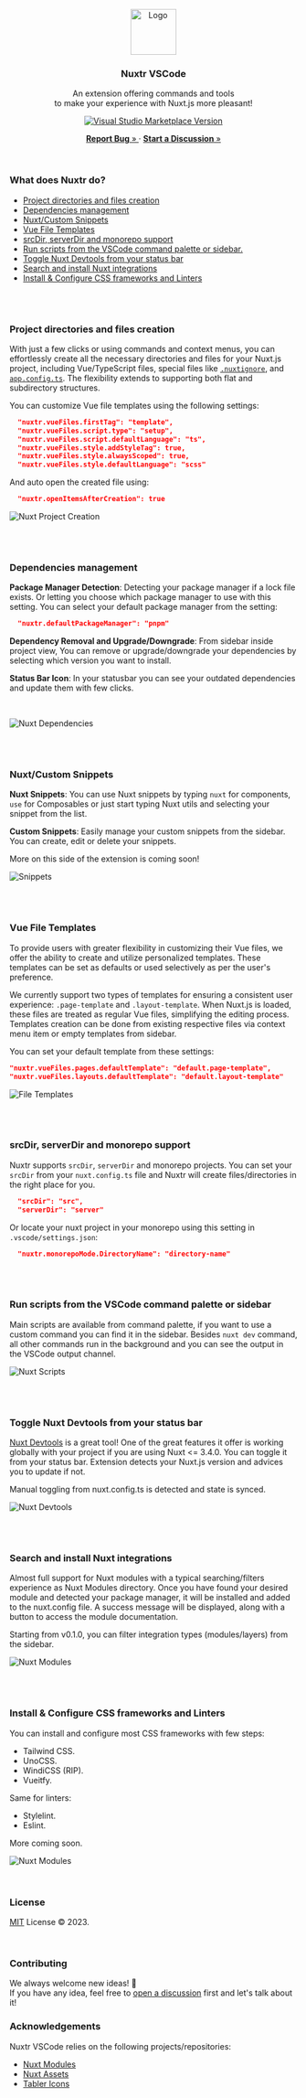 <br />

<div align="center">
  <img src=".github/media/logo.png" alt="Logo" width="80" height="80">

  <h3 align="center">Nuxtr VSCode</h3>

  <p align="center">
    An extension offering commands and tools <br /> to make your experience with Nuxt.js more pleasant!
  </p>

  <p align="center">
    <a href="https://marketplace.visualstudio.com/items?itemName=Nuxtr.nuxtr-vscode" target="_blank">
      <img src="https://img.shields.io/visual-studio-marketplace/v/Nuxtr.nuxtr-vscode.svg?color=eee&label=VS%20Code%20Marketplace&logo=visual-studio-code" alt="Visual Studio Marketplace Version" />
    </a>
  </p>

  <p align="center">
    <a target="_blank" href="https://github.com/nuxtrdev/nuxtr-vscode/issues/new?assignees=&labels=bug%2Ctriage&projects=&template=issue.yaml&title=%5BBug%5D%3A+">
      <strong>Report Bug</strong> »
    </a>
    ·
    <a target="_blank" href="https://github.com/nuxtrdev/nuxtr-vscode/discussions/new/choose">
      <strong>Start a Discussion</strong> »
    </a>
  </p>
</div>

<br>

### What does Nuxtr do?

- [Project directories and files creation](#project-directories-and-files-creation)
- [Dependencies management](#dependencies-management)
- [Nuxt/Custom Snippets](#nuxtcustom-snippets)
- [Vue File Templates](#vue-file-templates)
- [srcDir, serverDir and monorepo support](#srcdir-serverdir-and-monorepo-support)
- [Run scripts from the VSCode command palette or sidebar.](#run-scripts-from-the-vscode-command-palette-or-sidebar)
- [Toggle Nuxt Devtools from your status bar](#toggle-nuxt-devtools-from-your-status-bar)
- [Search and install Nuxt integrations](#search-and-install-nuxt-integrations)
- [Install & Configure CSS frameworks and Linters](#install--configure-css-frameworks-and-linters)

<br>
<br>

### Project directories and files creation

With just a few clicks or using commands and context menus, you can effortlessly create all the necessary directories and files for your Nuxt.js project, including Vue/TypeScript files, special files like [`.nuxtignore`](https://nuxt.com/docs/guide/directory-structure/nuxtignore), and [`app.config.ts`](https://nuxt.com/docs/guide/directory-structure/app-config). The flexibility extends to supporting both flat and subdirectory structures.

You can customize Vue file templates using the following settings:

```JSON
  "nuxtr.vueFiles.firstTag": "template",
  "nuxtr.vueFiles.script.type": "setup",
  "nuxtr.vueFiles.script.defaultLanguage": "ts",
  "nuxtr.vueFiles.style.addStyleTag": true,
  "nuxtr.vueFiles.style.alwaysScoped": true,
  "nuxtr.vueFiles.style.defaultLanguage": "scss"
```

And auto open the created file using:

```JSON
  "nuxtr.openItemsAfterCreation": true
```

![Nuxt Project Creation](./.github/media/file_creation.gif)

<br>
<br>

### Dependencies management

**Package Manager Detection**: Detecting your package manager if a lock file exists. Or letting you choose which package manager to use with this setting. You can select your default package manager from the setting:

```JSON
  "nuxtr.defaultPackageManager": "pnpm"
```

**Dependency Removal and Upgrade/Downgrade**: From sidebar inside project view, You can remove or upgrade/downgrade your dependencies by selecting which version you want to install.

**Status Bar Icon**: In your statusbar you can see your outdated dependencies and update them with few clicks.

<br>

![Nuxt Dependencies](./.github/media/dependencies.png)

<br>
<br>

### Nuxt/Custom Snippets

**Nuxt Snippets**: You can use Nuxt snippets by typing `nuxt` for components, `use` for Composables or just start typing Nuxt utils and selecting your snippet from the list.

**Custom Snippets**: Easily manage your custom snippets from the sidebar. You can create, edit or delete your snippets.

More on this side of the extension is coming soon!

![Snippets](./.github/media/snippets.gif)

<br>
<br>

### Vue File Templates

To provide users with greater flexibility in customizing their Vue files, we offer the ability to create and utilize personalized templates. These templates can be set as defaults or used selectively as per the user's preference.

We currently support two types of templates for ensuring a consistent user experience: `.page-template` and `.layout-template`. When Nuxt.js is loaded, these files are treated as regular Vue files, simplifying the editing process. Templates creation can be done from existing respective files via context menu item or empty templates from sidebar.

You can set your default template from these settings:

```JSON
"nuxtr.vueFiles.pages.defaultTemplate": "default.page-template",
"nuxtr.vueFiles.layouts.defaultTemplate": "default.layout-template"
```

![File Templates](./.github/media/file_templates.gif)

<br>
<br>

### srcDir, serverDir and monorepo support

Nuxtr supports `srcDir`, `serverDir` and monorepo projects. You can set your `srcDir` from your `nuxt.config.ts` file and Nuxtr will create files/directories in the right place for you.

```JSON
  "srcDir": "src",
  "serverDir": "server"
```

Or locate your nuxt project in your monorepo using this setting in `.vscode/settings.json`:

```JSON
  "nuxtr.monorepoMode.DirectoryName": "directory-name"
```

<br>
<br>

### Run scripts from the VSCode command palette or sidebar

Main scripts are available from command palette, if you want to use a custom command you can find it in the sidebar. Besides `nuxt dev` command, all other commands run in the background and you can see the output in the VSCode output channel.

![Nuxt Scripts](./.github/media/scripts.gif)

<br>
<br>

### Toggle Nuxt Devtools from your status bar

[Nuxt Devtools](https://devtools.nuxtjs.org/) is a great tool! One of the great features it offer is working globally with your project if you are using Nuxt <= 3.4.0. You can toggle it from your status bar. Extension detects your Nuxt.js version and advices you to update if not.

Manual toggling from nuxt.config.ts is detected and state is synced.

![Nuxt Devtools](./.github/media/devtools.gif)

<br>
<br>

### Search and install Nuxt integrations

Almost full support for Nuxt modules with a typical searching/filters experience as Nuxt Modules directory. Once you have found your desired module and detected your package manager, it will be installed and added to the nuxt.config file. A success message will be displayed, along with a button to access the module documentation.

Starting from v0.1.0, you can filter integration types (modules/layers) from the sidebar.

![Nuxt Modules](./.github/media/modules.gif)

<br>
<br>

### Install & Configure CSS frameworks and Linters

You can install and configure most CSS frameworks with few steps:

- Tailwind CSS.
- UnoCSS.
- WindiCSS (RIP).
- Vueitfy.

Same for linters:

- Stylelint.
- Eslint.

More coming soon.

![Nuxt Modules](./.github/media/css_frameworks.gif)

<br>

### License

[MIT](https://github.com/nuxtrdev/nuxtr-vscode/blob/main/LICENSE) License © 2023.

<br>

### Contributing

We always welcome new ideas! 💚 <br>
If you have any idea, feel free to [open a discussion](https://github.com/orgs/nuxtrdev/discussions/new?category=ideas) first and let's talk about it!

### Acknowledgements

Nuxtr VSCode relies on the following projects/repositories:

- [Nuxt Modules](https://github.com/nuxt/modules)
- [Nuxt Assets](https://github.com/nuxt/assets)
- [Tabler Icons](https://tablericons.com/)
